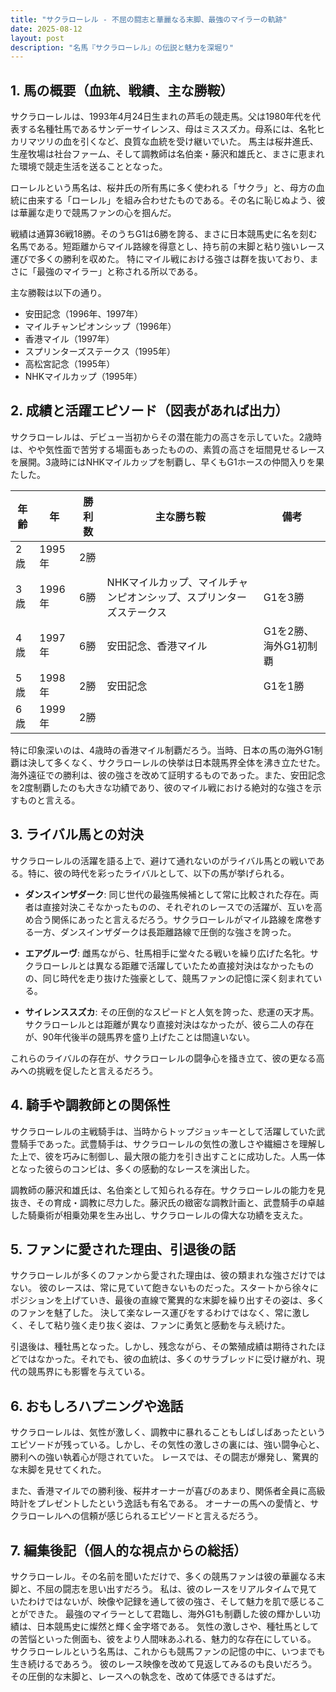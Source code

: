 ```yaml
---
title: "サクラローレル - 不屈の闘志と華麗なる末脚、最強のマイラーの軌跡"
date: 2025-08-12
layout: post
description: "名馬『サクラローレル』の伝説と魅力を深堀り"
---
```


## 1. 馬の概要（血統、戦績、主な勝鞍）

サクラローレルは、1993年4月24日生まれの芦毛の競走馬。父は1980年代を代表する名種牡馬であるサンデーサイレンス、母はミススズカ。母系には、名牝ヒカリマツリの血を引くなど、良質な血統を受け継いでいた。  馬主は桜井進氏、生産牧場は社台ファーム、そして調教師は名伯楽・藤沢和雄氏と、まさに恵まれた環境で競走生活を送ることとなった。

ローレルという馬名は、桜井氏の所有馬に多く使われる「サクラ」と、母方の血統に由来する「ローレル」を組み合わせたものである。その名に恥じぬよう、彼は華麗な走りで競馬ファンの心を掴んだ。

戦績は通算36戦18勝。そのうちG1は6勝を誇る、まさに日本競馬史に名を刻む名馬である。短距離からマイル路線を得意とし、持ち前の末脚と粘り強いレース運びで多くの勝利を収めた。  特にマイル戦における強さは群を抜いており、まさに「最強のマイラー」と称される所以である。


主な勝鞍は以下の通り。

* 安田記念（1996年、1997年）
* マイルチャンピオンシップ（1996年）
* 香港マイル（1997年）
* スプリンターズステークス（1995年）
* 高松宮記念（1995年）
* NHKマイルカップ（1995年）


## 2. 成績と活躍エピソード（図表があれば出力）

サクラローレルは、デビュー当初からその潜在能力の高さを示していた。2歳時は、やや気性面で苦労する場面もあったものの、素質の高さを垣間見せるレースを展開。3歳時にはNHKマイルカップを制覇し、早くもG1ホースの仲間入りを果たした。


| 年齢 | 年 | 勝利数 | 主な勝ち鞍 | 備考 |
|---|---|---|---|---|
| 2歳 | 1995年 | 2勝 |  |  |
| 3歳 | 1996年 | 6勝 | NHKマイルカップ、マイルチャンピオンシップ、スプリンターズステークス | G1を3勝 |
| 4歳 | 1997年 | 6勝 | 安田記念、香港マイル | G1を2勝、海外G1初制覇 |
| 5歳 | 1998年 | 2勝 | 安田記念 | G1を1勝 |
| 6歳 | 1999年 | 2勝 |  |  |


特に印象深いのは、4歳時の香港マイル制覇だろう。当時、日本の馬の海外G1制覇は決して多くなく、サクラローレルの快挙は日本競馬界全体を沸き立たせた。海外遠征での勝利は、彼の強さを改めて証明するものであった。また、安田記念を2度制覇したのも大きな功績であり、彼のマイル戦における絶対的な強さを示すものと言える。


## 3. ライバル馬との対決

サクラローレルの活躍を語る上で、避けて通れないのがライバル馬との戦いである。特に、彼の時代を彩ったライバルとして、以下の馬が挙げられる。

* **ダンスインザダーク**:  同じ世代の最強馬候補として常に比較された存在。両者は直接対決こそなかったものの、それぞれのレースでの活躍が、互いを高め合う関係にあったと言えるだろう。サクラローレルがマイル路線を席巻する一方、ダンスインザダークは長距離路線で圧倒的な強さを誇った。


* **エアグルーヴ**:  雌馬ながら、牡馬相手に堂々たる戦いを繰り広げた名牝。サクラローレルとは異なる距離で活躍していたため直接対決はなかったものの、同じ時代を走り抜けた強豪として、競馬ファンの記憶に深く刻まれている。


* **サイレンススズカ**:  その圧倒的なスピードと人気を誇った、悲運の天才馬。サクラローレルとは距離が異なり直接対決はなかったが、彼ら二人の存在が、90年代後半の競馬界を盛り上げたことは間違いない。


これらのライバルの存在が、サクラローレルの闘争心を掻き立て、彼の更なる高みへの挑戦を促したと言えるだろう。


## 4. 騎手や調教師との関係性

サクラローレルの主戦騎手は、当時からトップジョッキーとして活躍していた武豊騎手であった。武豊騎手は、サクラローレルの気性の激しさや繊細さを理解した上で、彼を巧みに制御し、最大限の能力を引き出すことに成功した。人馬一体となった彼らのコンビは、多くの感動的なレースを演出した。

調教師の藤沢和雄氏は、名伯楽として知られる存在。サクラローレルの能力を見抜き、その育成・調教に尽力した。藤沢氏の緻密な調教計画と、武豊騎手の卓越した騎乗術が相乗効果を生み出し、サクラローレルの偉大な功績を支えた。


## 5. ファンに愛された理由、引退後の話

サクラローレルが多くのファンから愛された理由は、彼の類まれな強さだけではない。  彼のレースは、常に見ていて飽きないものだった。スタートから徐々にポジションを上げていき、最後の直線で驚異的な末脚を繰り出すその姿は、多くのファンを魅了した。  決して楽なレース運びをするわけではなく、常に激しく、そして粘り強く走り抜く姿は、ファンに勇気と感動を与え続けた。

引退後は、種牡馬となった。しかし、残念ながら、その繁殖成績は期待されたほどではなかった。それでも、彼の血統は、多くのサラブレッドに受け継がれ、現代の競馬界にも影響を与えている。


## 6. おもしろハプニングや逸話

サクラローレルは、気性が激しく、調教中に暴れることもしばしばあったというエピソードが残っている。しかし、その気性の激しさの裏には、強い闘争心と、勝利への強い執着心が隠されていた。  レースでは、その闘志が爆発し、驚異的な末脚を見せてくれた。

また、香港マイルでの勝利後、桜井オーナーが喜びのあまり、関係者全員に高級時計をプレゼントしたという逸話も有名である。  オーナーの馬への愛情と、サクラローレルへの信頼が感じられるエピソードと言えるだろう。


## 7. 編集後記（個人的な視点からの総括）

サクラローレル。その名前を聞いただけで、多くの競馬ファンは彼の華麗なる末脚と、不屈の闘志を思い出すだろう。  私は、彼のレースをリアルタイムで見ていたわけではないが、映像や記録を通して彼の強さ、そして魅力を肌で感じることができた。  最強のマイラーとして君臨し、海外G1も制覇した彼の輝かしい功績は、日本競馬史に燦然と輝く金字塔である。  気性の激しさや、種牡馬としての苦悩といった側面も、彼をより人間味あふれる、魅力的な存在にしている。  サクラローレルという名馬は、これからも競馬ファンの記憶の中に、いつまでも生き続けるであろう。  彼のレース映像を改めて見返してみるのも良いだろう。その圧倒的な末脚と、レースへの執念を、改めて体感できるはずだ。
